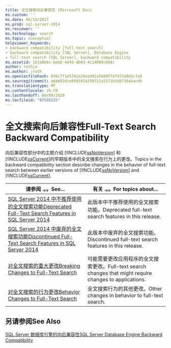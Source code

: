 ```yaml
---
title: 全文搜索向后兼容性 |Microsoft Docs
ms.custom: ''
ms.date: 06/13/2017
ms.prod: sql-server-2014
ms.reviewer: ''
ms.technology: search
ms.topic: conceptual
helpviewer_keywords:
- backward compatibility [full-text search]
- backward compatibility [SQL Server], Database Engine
- full-text search [SQL Server], backward compatibility
ms.assetid: 1b5a9bbc-beb8-44fd-ab03-4c14908c604c
author: rothja
ms.author: jroth
ms.openlocfilehash: 03bc7f1e5742e26ead92a5889f74fd73a0d3c7e8
ms.sourcegitcommit: ad4d92dce894592a259721a1571b1d8736abacdb
ms.translationtype: MT
ms.contentlocale: zh-CN
ms.lasthandoff: 08/04/2020
ms.locfileid: "87591535"
---
```

# <a name="full-text-search-backward-compatibility"></a><span data-ttu-id="fe287-102">全文搜索向后兼容性</span><span class="sxs-lookup"><span data-stu-id="fe287-102">Full-Text Search Backward Compatibility</span></span>
  <span data-ttu-id="fe287-103">向后兼容性部分中的主题介绍 [!INCLUDE[ssNoVersion](../includes/ssnoversion-md.md)] 和 [!INCLUDE[ssCurrent](../includes/sscurrent-md.md)]的早期版本中的全文搜索在行为上的更改。</span><span class="sxs-lookup"><span data-stu-id="fe287-103">Topics in the backward compatibility section describe changes in the behavior of full-text search between earlier versions of [!INCLUDE[ssNoVersion](../includes/ssnoversion-md.md)] and [!INCLUDE[ssCurrent](../includes/sscurrent-md.md)].</span></span>  
  
|<span data-ttu-id="fe287-104">请参阅 .。。</span><span class="sxs-lookup"><span data-stu-id="fe287-104">See...</span></span>|<span data-ttu-id="fe287-105">有关 .。。</span><span class="sxs-lookup"><span data-stu-id="fe287-105">For topics about...</span></span>|  
|----------|-----------------------|  
|[<span data-ttu-id="fe287-106">SQL Server 2014 中不推荐使用的全文搜索功能</span><span class="sxs-lookup"><span data-stu-id="fe287-106">Deprecated Full-Text Search Features in SQL Server 2014</span></span>](../relational-databases/search/deprecated-full-text-search-features-in-sql-server-2016.md)|<span data-ttu-id="fe287-107">此版本中不推荐使用的全文搜索功能。</span><span class="sxs-lookup"><span data-stu-id="fe287-107">Deprecated full-text search features in this release.</span></span>|  
|[<span data-ttu-id="fe287-108">SQL Server 2014 中废弃的全文搜索功能</span><span class="sxs-lookup"><span data-stu-id="fe287-108">Discontinued Full-Text Search Features in SQL Server 2014</span></span>](../../2014/database-engine/discontinued-full-text-search-features-in-sql-server-2014.md)|<span data-ttu-id="fe287-109">此版本中废弃的全文搜索功能。</span><span class="sxs-lookup"><span data-stu-id="fe287-109">Discontinued full-text search features in this release.</span></span>|  
|[<span data-ttu-id="fe287-110">对全文搜索的重大更改</span><span class="sxs-lookup"><span data-stu-id="fe287-110">Breaking Changes to Full-Text Search</span></span>](breaking-changes-to-full-text-search.md)|<span data-ttu-id="fe287-111">可能需要更改应用程序的全文搜索更改。</span><span class="sxs-lookup"><span data-stu-id="fe287-111">Full-text search changes that might require changes to applications.</span></span>|  
|[<span data-ttu-id="fe287-112">对全文搜索的行为更改</span><span class="sxs-lookup"><span data-stu-id="fe287-112">Behavior Changes to Full-Text Search</span></span>](../../2014/database-engine/behavior-changes-to-full-text-search.md)|<span data-ttu-id="fe287-113">全文搜索行为的其他更改。</span><span class="sxs-lookup"><span data-stu-id="fe287-113">Other changes in behavior to full-text search.</span></span>|  
  
## <a name="see-also"></a><span data-ttu-id="fe287-114">另请参阅</span><span class="sxs-lookup"><span data-stu-id="fe287-114">See Also</span></span>  
 [<span data-ttu-id="fe287-115">SQL Server 数据库引擎的向后兼容性</span><span class="sxs-lookup"><span data-stu-id="fe287-115">SQL Server Database Engine Backward Compatibility</span></span>](sql-server-database-engine-backward-compatibility.md)  
  
  

